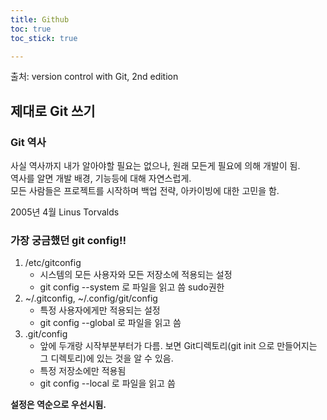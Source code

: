 ```yaml
---
title: Github
toc: true
toc_stick: true

---
```


출처: version control with Git, 2nd edition

## 제대로 Git 쓰기
### Git 역사
사실 역사까지 내가 알아야할 필요는 없으나, 원래 모든게 필요에 의해 개발이 됨.  
역사를 알면 개발 배경, 기능등에 대해 자연스럽게.  
모든 사람들은 프로젝트를 시작하며  백업 전략, 아카이빙에 대한 고민을 함.  


2005년 4월 Linus Torvalds


### 가장 궁금했던 git config!!
1. /etc/gitconfig
	- 시스템의 모든 사용자와 모든 저장소에 적용되는 설정  
	- git config --system 로 파일을 읽고 씀 sudo권한  
2. ~/.gitconfig, ~/.config/git/config
	- 특정 사용자에게만 적용되는 설정  
	- git config --global 로 파일을 읽고 씀 
3. .git/config
	- 앞에 두개랑 시작부분부터가 다름. 보면 Git디렉토리(git init 으로 만들어지는 그 디렉토리)에 있는 것을 알 수 있음.  
	- 특정 저장소에만 적용됨
	- git config --local 로 파일을 읽고 씀

**설정은 역순으로 우선시됨.**
	


